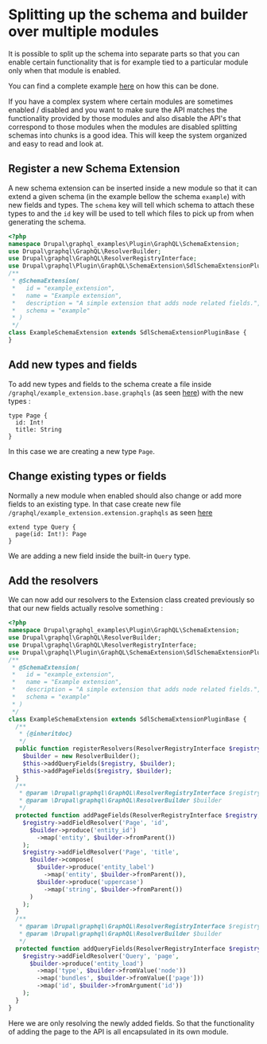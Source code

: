 # Splitting up the schema and builder over multiple modules

It is possible to split up the schema into separate parts so that you can enable certain functionality that is for example tied to a particular module only when that module is enabled.

You can find a complete example [here](https://github.com/drupal-graphql/graphql/tree/8.x-4.x/examples) on how this can be done.

If you have a complex system where certain modules are sometimes enabled / disabled and you want to make sure the API matches the functionality provided by those modules and also disable the API's that correspond to those modules when the modules are disabled splitting schemas into chunks is a good idea. This will keep the system organized and easy to read and look at.

## Register a new Schema Extension

A new schema extension can be inserted inside a new module so that it can extend a given schema (in the example bellow the schema `example`) with new fields and types. The `schema` key will tell which schema to attach these types to and the `id` key will be used to tell which files to pick up from when generating the schema.

```php
<?php
namespace Drupal\graphql_examples\Plugin\GraphQL\SchemaExtension;
use Drupal\graphql\GraphQL\ResolverBuilder;
use Drupal\graphql\GraphQL\ResolverRegistryInterface;
use Drupal\graphql\Plugin\GraphQL\SchemaExtension\SdlSchemaExtensionPluginBase;
/**
 * @SchemaExtension(
 *   id = "example_extension",
 *   name = "Example extension",
 *   description = "A simple extension that adds node related fields.",
 *   schema = "example"
 * )
 */
class ExampleSchemaExtension extends SdlSchemaExtensionPluginBase {
}
```

## Add new types and fields

To add new types and fields to the schema create a file inside `/graphql/example_extension.base.graphqls` (as seen [here](https://github.com/drupal-graphql/graphql/blob/8.x-4.x/examples/graphql/example_extension.base.graphqls)) with the new types :

```
type Page {
  id: Int!
  title: String
}
```

In this case we are creating a new type `Page`.

## Change existing types or fields

Normally a new module when enabled should also change or add more fields to an existing type. In that case create new file `/graphql/example_extension.extension.graphqls` as seen [here](https://github.com/drupal-graphql/graphql/blob/8.x-4.x/examples/graphql/example_extension.extension.graphqls)

```
extend type Query {
  page(id: Int!): Page
}
```

We are adding a new field inside the built-in `Query` type.

## Add the resolvers

We can now add our resolvers to the Extension class created previously so that our new fields actually resolve something :

```php
<?php
namespace Drupal\graphql_examples\Plugin\GraphQL\SchemaExtension;
use Drupal\graphql\GraphQL\ResolverBuilder;
use Drupal\graphql\GraphQL\ResolverRegistryInterface;
use Drupal\graphql\Plugin\GraphQL\SchemaExtension\SdlSchemaExtensionPluginBase;
/**
 * @SchemaExtension(
 *   id = "example_extension",
 *   name = "Example extension",
 *   description = "A simple extension that adds node related fields.",
 *   schema = "example"
 * )
 */
class ExampleSchemaExtension extends SdlSchemaExtensionPluginBase {
  /**
   * {@inheritdoc}
   */
  public function registerResolvers(ResolverRegistryInterface $registry) {
    $builder = new ResolverBuilder();
    $this->addQueryFields($registry, $builder);
    $this->addPageFields($registry, $builder);
  }
  /**
   * @param \Drupal\graphql\GraphQL\ResolverRegistryInterface $registry
   * @param \Drupal\graphql\GraphQL\ResolverBuilder $builder
   */
  protected function addPageFields(ResolverRegistryInterface $registry, ResolverBuilder $builder) {
    $registry->addFieldResolver('Page', 'id',
      $builder->produce('entity_id')
        ->map('entity', $builder->fromParent())
    );
    $registry->addFieldResolver('Page', 'title',
      $builder->compose(
        $builder->produce('entity_label')
          ->map('entity', $builder->fromParent()),
        $builder->produce('uppercase')
          ->map('string', $builder->fromParent())
      )
    );
  }
  /**
   * @param \Drupal\graphql\GraphQL\ResolverRegistryInterface $registry
   * @param \Drupal\graphql\GraphQL\ResolverBuilder $builder
   */
  protected function addQueryFields(ResolverRegistryInterface $registry, ResolverBuilder $builder) {
    $registry->addFieldResolver('Query', 'page',
      $builder->produce('entity_load')
        ->map('type', $builder->fromValue('node'))
        ->map('bundles', $builder->fromValue(['page']))
        ->map('id', $builder->fromArgument('id'))
    );
  }
}
```

Here we are only resolving the newly added fields. So that the functionality of adding the page to the API is all encapsulated in its own module.
